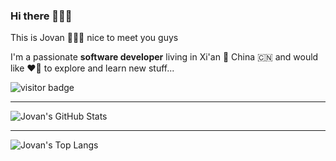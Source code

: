 ### Hi there 👏👏👏

This is Jovan 👨‍👩‍👧 nice to meet you guys

I'm a passionate **software developer** living in Xi'an 🌇 China 🇨🇳 and would like ❤️‍🔥 to explore and learn new stuff...

![visitor badge](https://visitor-badge.glitch.me/badge?page_id=jovanliuc.visitor-badge&left_text=visitors)

---

![Jovan's GitHub Stats](https://github-readme-stats.vercel.app/api?username=jovanliuc&theme=radical&show_icons=true)

---

![Jovan's Top Langs](https://github-readme-stats.vercel.app/api/top-langs/?username=jovanliuc&layout=compact)
